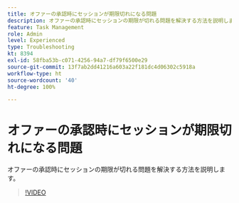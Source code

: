 ```yaml
---
title: オファーの承認時にセッションが期限切れになる問題
description: オファーの承認時にセッションの期限が切れる問題を解決する方法を説明します。
feature: Task Management
role: Admin
level: Experienced
type: Troubleshooting
kt: 8394
exl-id: 58fba53b-c071-4256-94a7-df79f6500e29
source-git-commit: 13f7ab2dd41216a603a22f181dc4d06302c5918a
workflow-type: ht
source-wordcount: '40'
ht-degree: 100%

---
```


# オファーの承認時にセッションが期限切れになる問題

オファーの承認時にセッションの期限が切れる問題を解決する方法を説明します。

>[!VIDEO](https://video.tv.adobe.com/v/335898?quality=12&learn=on)

